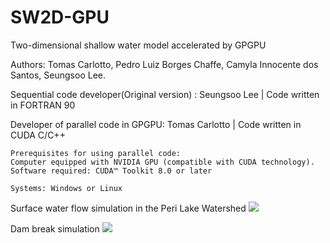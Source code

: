 # SW2D-GPU 
Two-dimensional shallow water model accelerated by GPGPU

Authors: Tomas Carlotto, Pedro Luiz Borges Chaffe, Camyla Innocente dos Santos, Seungsoo Lee.

Sequential code developer(Original version) : Seungsoo Lee   | Code written in FORTRAN 90

Developer of parallel code in GPGPU: Tomas Carlotto          | Code written in CUDA C/C++


    Prerequisites for using parallel code:
    Computer equipped with NVIDIA GPU (compatible with CUDA technology).
    Software required: CUDA™ Toolkit 8.0 or later 
                  
    Systems: Windows or Linux
         
Surface water flow simulation in the Peri Lake Watershed
![](Peri_Lake_watershed.gif) 

Dam break simulation
![](dam_break.gif)
